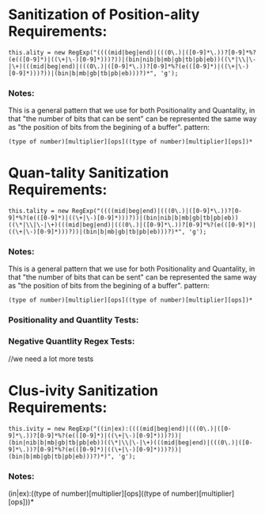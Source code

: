 # Sanitization of Position-ality Requirements:
    
    this.ality = new RegExp("((((mid|beg|end)|(((0\.)|([0-9]*\.))?[0-9]*%?(e(([0-9]*)|((\+|\-)[0-9]*)))?))|(bin|nib|b|mb|gb|tb|pb|eb))((\*|\\|\-|\+)(((mid|beg|end)|(((0\.)|([0-9]*\.))?[0-9]*%?(e(([0-9]*)|((\+|\-)[0-9]*)))?))|(bin|b|mb|gb|tb|pb|eb)))?)*", 'g');
    
### Notes:

This is a general pattern that we use for both Positionality and Quantality, in that "the number of bits that can be sent" can be represented the same way as "the position of bits from the begining of a buffer".
pattern:

    (type of number)[multiplier][ops]((type of number)[multiplier][ops])*


# Quan-tality Sanitization Requirements:

    this.tality = new RegExp("((((mid|beg|end)|(((0\.)|([0-9]*\.))?[0-9]*%?(e(([0-9]*)|((\+|\-)[0-9]*)))?))|(bin|nib|b|mb|gb|tb|pb|eb))((\*|\\|\-|\+)(((mid|beg|end)|(((0\.)|([0-9]*\.))?[0-9]*%?(e(([0-9]*)|((\+|\-)[0-9]*)))?))|(bin|b|mb|gb|tb|pb|eb)))?)*", 'g');

### Notes:

This is a general pattern that we use for both Positionality and Quantality, in that "the number of bits that can be sent" can be represented the same way as "the position of bits from the begining of a buffer".
pattern:

    (type of number)[multiplier][ops]((type of number)[multiplier][ops])*


### Positionality and Quantlity Tests:


### Negative Quantlity Regex Tests:


//we need a lot more tests

# Clus-ivity Sanitization Requirements:

    this.ivity = new RegExp("((in|ex):((((mid|beg|end)|(((0\.)|([0-9]*\.))?[0-9]*%?(e(([0-9]*)|((\+|\-)[0-9]*)))?))|(bin|nib|b|mb|gb|tb|pb|eb))((\*|\\|\-|\+)(((mid|beg|end)|(((0\.)|([0-9]*\.))?[0-9]*%?(e(([0-9]*)|((\+|\-)[0-9]*)))?))|(bin|b|mb|gb|tb|pb|eb)))?)*)", 'g');

### Notes:
(in|ex):((type of number)[multiplier][ops]((type of number)[multiplier][ops]))*


